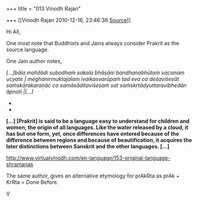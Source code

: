 +++
title = "013 Vinodh Rajan"

+++
[[Vinodh Rajan	2010-12-16, 23:46:36 [Source](https://groups.google.com/g/samskrita/c/7OjVqOo74Uk)]]



Hi All,

  

One most note that Buddhists and Jains always consider Prakrit as the source language.

  

One Jain author notes,

  

*\[...\]bāla mahilādi subodhaṁ sakala bhāṣāni bandhanabhūtaṁ vacanam ucyate \| meghanirmuktajalam ivaikasvarūpaṁ tad eva ca deśaviśeṣāt saṁskārakaraṇāc ca samāsāditaviśeṣaṁ sat saṁskṛtādyuttaravibhedān āpnoti \|\[...\]*

*  
*

**\[...\] \[Prakrit\] is said to be a language easy to understand for children and women, the origin of all languages. Like the water released by a cloud, it has but one form, yet, once differences have entered because of the difference between regions and because of beautification, it acquires the later distinctions between Sanskrit and the other languages. \[...\]**

  

<http://www.virtualvinodh.com/en-language/153-original-language-shramanas>

  

The same author, gives an alternative etymology for prAkRta as prAk + KrRta = Done Before.

  

V

